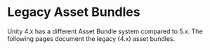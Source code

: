 # Legacy Asset Bundles

Unity 4.x has a different Asset Bundle system compared to 5.x.  The following pages document the legacy (4.x) asset bundles.